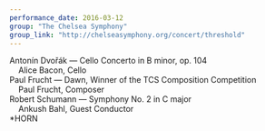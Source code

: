 ```yaml
---
performance_date: 2016-03-12
group: "The Chelsea Symphony"
group_link: "http://chelseasymphony.org/concert/threshold"
---
```

Antonín Dvořák — Cello Concerto in B minor, op. 104<br/>
&nbsp;&nbsp;&nbsp;&nbsp;Alice Bacon, Cello<br/>
Paul Frucht — Dawn, Winner of the TCS Composition Competition<br/>
&nbsp;&nbsp;&nbsp;&nbsp;Paul Frucht, Composer<br/>
Robert Schumann — Symphony No. 2 in C major<br/>
&nbsp;&nbsp;&nbsp;&nbsp;Ankush Bahl, Guest Conductor<br/>
*HORN

